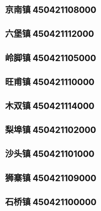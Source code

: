 # 京南镇 450421108000
# 六堡镇 450421112000
# 岭脚镇 450421105000
# 旺甫镇 450421110000
# 木双镇 450421114000
# 梨埠镇 450421102000
# 沙头镇 450421101000
# 狮寨镇 450421109000
# 石桥镇 450421100000
